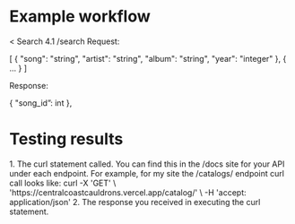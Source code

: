# Example workflow

<
Search
4.1 /search
Request:

[
{
"song": "string",
"artist": "string",
"album": "string",
"year": "integer"
},
{
...
}
]

Response:

{
"song_id”: int
},

>

# Testing results

<Repeated for each step of the workflow>
1. The curl statement called. You can find this in the /docs site for your 
API under each endpoint. For example, for my site the /catalogs/ endpoint 
curl call looks like:
curl -X 'GET' \
  'https://centralcoastcauldrons.vercel.app/catalog/' \
  -H 'accept: application/json'
2. The response you received in executing the curl statement.
